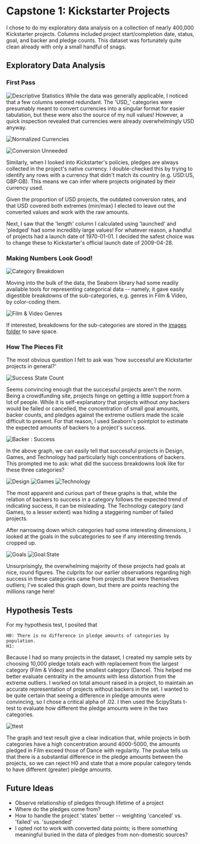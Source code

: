 # Capstone 1: Kickstarter Projects
I chose to do my exploratory data analysis on a collection of nearly 400,000 Kickstarter projects. Columns included project start/completion date, status, goal, and backer and pledge counts. This dataset was fortunately quite clean already with only a small handful of snags. 
    
## Exploratory Data Analysis
### First Pass
![Descriptive Statistics](images/ks_db_describe.png "Descriptive Statistics")
While the data was generally applicable, I noticed that a few columns seemed redundant. The 'USD_' categories were presumably meant to convert currencies into a singular format for easier tabulation, but these were also the source of my null values! However, a quick inspection revealed that currencies were already overwhelmingly USD anyway. 

![Normalized Currencies](images/norm_cur.png "Normalized Currency Distribution")

![Conversion Unneeded](images/ks_corr_highlight.png)
    
Similarly, when I looked into Kickstarter's policies, pledges are always collected in the project's native currency. I double-checked this by trying to identify any rows with a currency that didn't match its country (e.g. USD:US, GBP:GB). This means we can infer where projects originated by their currency used. 

Given the proportion of USD projects, the outdated conversion rates, and that USD covered both extremes (min/max) I elected to leave out the converted values and work with the raw amounts. 

Next, I saw that the 'length' column I calculated using 'launched' and 'pledged' had some incredibly large values! For whatever reason, a handful of projects had a launch date of 1970-01-01. I decided the safest choice was to change these to Kickstarter's official launch date of 2009-04-28.


### Making Numbers Look Good!

![Category Breakdown](images/subcategories/Category_Hbars.png)

Moving into the bulk of the data, the Seaborn library had some readily available tools for representing categorical data -- namely, it gave easily digestible breakdowns of the sub-categories, e.g. genres in Film & Video, by color-coding them. 

![Film & Video Genres](images/subcategories/Film&Video.png "Film & Video category breakdown")

If interested, breakdowns for the sub-categories are stored in the [images folder](images/subcategories) to save space. 

### How The Pieces Fit
The most obvious question I felt to ask was 'how successful are Kickstarter projects in general?'

![Success State Count](images/state_dist.png)

Seems convincing enough that the successful projects aren't the norm. Being a crowdfunding site, projects hinge on getting a little support from a lot of people. While it is self-explanatory that projects without *any* backers would be failed or cancelled, the concentration of small goal amounts, backer counts, and pledges against the extreme outliers made the scale difficult to present. For that reason, I used Seaborn's pointplot to estimate the expected amounts of backers to a project's success.

![Backer : Success](images/Backer_Success.png)

In the above graph, we can easily tell that successful projects in Design, Games, and Technology had particularly high concentrations of backers. This prompted me to ask: what did the success breakdowns look like for these three categories?

![Design](images/sub_states/Design_subcat_state.png)
![Games](images/sub_states/Games_subcat_state.png)
![Technology](images/sub_states/Technology_subcat_state.png)

The most apparent and curious part of these graphs is that, while the relation of backers to success in a category follows the expected trend of indicating success, it can be misleading. The Technology category (and Games, to a lesser extent) was hiding a staggering number of failed projects. 

After narrowing down which categories had some interesting dimensions, I looked at the goals in the subcategories to see if any interesting trends cropped up. 

![Goals](images/goal_points.png)
![Goal:State](images/goal_to_state.png)

Unsurprisingly, the overwhelming majority of these projects had goals at nice, round figures. The culprits for our earlier observations regarding high success in these categories came from projects that were themselves outliers; I've scaled this graph down, but there are points reaching the millions range here!
        
## Hypothesis Tests

For my hypothesis test, I posited that 

    H0: There is no difference in pledge amounts of categories by population.
    H1: 

Because I had so many projects in the dataset, I created my sample sets by choosing 10,000 pledge totals each with replacement from the largest category (Film & Video) and the smallest category (Dance). This helped me better evaluate centrality in the amounts with less distortion from the extreme outliers. I worked on total amount raised in a project, to maintain an accurate representation of projects without backers in the set.
I wanted to be quite certain that seeing a difference in pledge amounts were convincing, so I chose a critical alpha of .02. I then used the ScipyStats t-test to evaluate how different the pledge amounts were in the two categories.

![ttest](images/pledge_likelihood.png)

The graph and test result give a clear indication that, while projects in both categories have a high concentration around 4000-5000, the amounts pledged in Film exceed those of Dance with regularity. The pvalue tells us that there is a substantial difference in the pledge amounts between the projects, so we can reject H0 and state that a more popular category tends to have different (greater) pledge amounts.

## Future Ideas
* Observe relationship of pledges through lifetime of a project
* Where do the pledges come from? 
* How to handle the project 'states' better -- weighting 'canceled' vs. 'failed' vs. 'suspended'
* I opted not to work with converted data points; is there something meaningful buried in the data of pledges from non-domestic sources?
